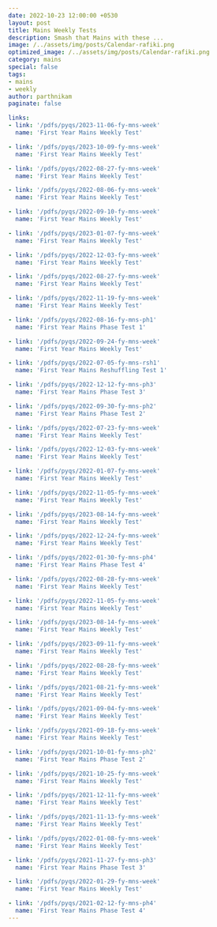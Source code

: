 ```yaml
---
date: 2022-10-23 12:00:00 +0530
layout: post
title: Mains Weekly Tests
description: Smash that Mains with these ... 
image: /../assets/img/posts/Calendar-rafiki.png
optimized_image: /../assets/img/posts/Calendar-rafiki.png
category: mains 
special: false
tags: 
- mains
- weekly
author: parthnikam
paginate: false

links: 
- link: '/pdfs/pyqs/2023-11-06-fy-mns-week'
  name: 'First Year Mains Weekly Test'

- link: '/pdfs/pyqs/2023-10-09-fy-mns-week'
  name: 'First Year Mains Weekly Test'

- link: '/pdfs/pyqs/2022-08-27-fy-mns-week'
  name: 'First Year Mains Weekly Test'

- link: '/pdfs/pyqs/2022-08-06-fy-mns-week'
  name: 'First Year Mains Weekly Test'

- link: '/pdfs/pyqs/2022-09-10-fy-mns-week'
  name: 'First Year Mains Weekly Test'

- link: '/pdfs/pyqs/2023-01-07-fy-mns-week'
  name: 'First Year Mains Weekly Test'

- link: '/pdfs/pyqs/2022-12-03-fy-mns-week'
  name: 'First Year Mains Weekly Test'

- link: '/pdfs/pyqs/2022-08-27-fy-mns-week'
  name: 'First Year Mains Weekly Test'

- link: '/pdfs/pyqs/2022-11-19-fy-mns-week'
  name: 'First Year Mains Weekly Test'

- link: '/pdfs/pyqs/2022-08-16-fy-mns-ph1'
  name: 'First Year Mains Phase Test 1'

- link: '/pdfs/pyqs/2022-09-24-fy-mns-week'
  name: 'First Year Mains Weekly Test'

- link: '/pdfs/pyqs/2022-07-05-fy-mns-rsh1'
  name: 'First Year Mains Reshuffling Test 1'

- link: '/pdfs/pyqs/2022-12-12-fy-mns-ph3'
  name: 'First Year Mains Phase Test 3'

- link: '/pdfs/pyqs/2022-09-30-fy-mns-ph2'
  name: 'First Year Mains Phase Test 2'

- link: '/pdfs/pyqs/2022-07-23-fy-mns-week'
  name: 'First Year Mains Weekly Test'

- link: '/pdfs/pyqs/2022-12-03-fy-mns-week'
  name: 'First Year Mains Weekly Test'

- link: '/pdfs/pyqs/2022-01-07-fy-mns-week'
  name: 'First Year Mains Weekly Test'

- link: '/pdfs/pyqs/2022-11-05-fy-mns-week'
  name: 'First Year Mains Weekly Test'

- link: '/pdfs/pyqs/2023-08-14-fy-mns-week'
  name: 'First Year Mains Weekly Test'

- link: '/pdfs/pyqs/2022-12-24-fy-mns-week'
  name: 'First Year Mains Weekly Test'

- link: '/pdfs/pyqs/2022-01-30-fy-mns-ph4'
  name: 'First Year Mains Phase Test 4'

- link: '/pdfs/pyqs/2022-08-28-fy-mns-week'
  name: 'First Year Mains Weekly Test'

- link: '/pdfs/pyqs/2022-11-05-fy-mns-week'
  name: 'First Year Mains Weekly Test'

- link: '/pdfs/pyqs/2023-08-14-fy-mns-week'
  name: 'First Year Mains Weekly Test'

- link: '/pdfs/pyqs/2023-09-11-fy-mns-week'
  name: 'First Year Mains Weekly Test'

- link: '/pdfs/pyqs/2022-08-28-fy-mns-week'
  name: 'First Year Mains Weekly Test'

- link: '/pdfs/pyqs/2021-08-21-fy-mns-week'
  name: 'First Year Mains Weekly Test'

- link: '/pdfs/pyqs/2021-09-04-fy-mns-week'
  name: 'First Year Mains Weekly Test'

- link: '/pdfs/pyqs/2021-09-18-fy-mns-week'
  name: 'First Year Mains Weekly Test'

- link: '/pdfs/pyqs/2021-10-01-fy-mns-ph2'
  name: 'First Year Mains Phase Test 2'

- link: '/pdfs/pyqs/2021-10-25-fy-mns-week'
  name: 'First Year Mains Weekly Test'

- link: '/pdfs/pyqs/2021-12-11-fy-mns-week'
  name: 'First Year Mains Weekly Test'

- link: '/pdfs/pyqs/2021-11-13-fy-mns-week'
  name: 'First Year Mains Weekly Test'

- link: '/pdfs/pyqs/2022-01-08-fy-mns-week'
  name: 'First Year Mains Weekly Test'

- link: '/pdfs/pyqs/2021-11-27-fy-mns-ph3'
  name: 'First Year Mains Phase Test 3'

- link: '/pdfs/pyqs/2022-01-29-fy-mns-week'
  name: 'First Year Mains Weekly Test'

- link: '/pdfs/pyqs/2021-02-12-fy-mns-ph4'
  name: 'First Year Mains Phase Test 4'
---
```




